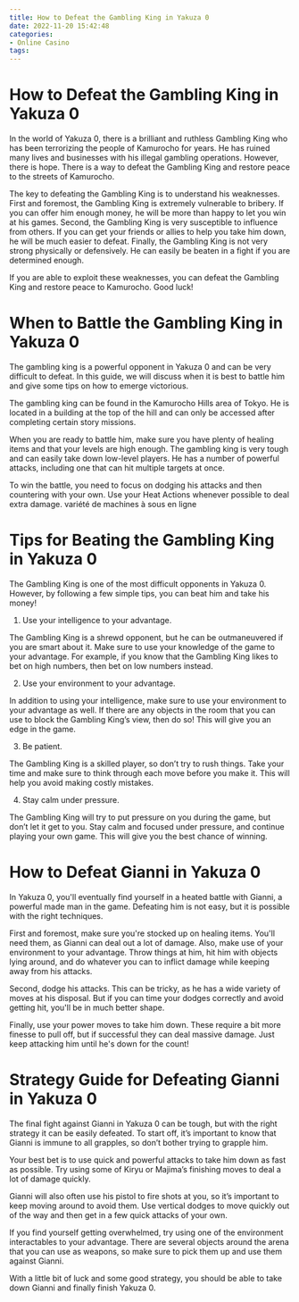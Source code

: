 ```yaml
---
title: How to Defeat the Gambling King in Yakuza 0
date: 2022-11-20 15:42:48
categories:
- Online Casino
tags:
---
```



#  How to Defeat the Gambling King in Yakuza 0

In the world of Yakuza 0, there is a brilliant and ruthless Gambling King who has been terrorizing the people of Kamurocho for years. He has ruined many lives and businesses with his illegal gambling operations. However, there is hope. There is a way to defeat the Gambling King and restore peace to the streets of Kamurocho.

The key to defeating the Gambling King is to understand his weaknesses. First and foremost, the Gambling King is extremely vulnerable to bribery. If you can offer him enough money, he will be more than happy to let you win at his games. Second, the Gambling King is very susceptible to influence from others. If you can get your friends or allies to help you take him down, he will be much easier to defeat. Finally, the Gambling King is not very strong physically or defensively. He can easily be beaten in a fight if you are determined enough.

If you are able to exploit these weaknesses, you can defeat the Gambling King and restore peace to Kamurocho. Good luck!

#  When to Battle the Gambling King in Yakuza 0

The gambling king is a powerful opponent in Yakuza 0 and can be very difficult to defeat. In this guide, we will discuss when it is best to battle him and give some tips on how to emerge victorious.

The gambling king can be found in the Kamurocho Hills area of Tokyo. He is located in a building at the top of the hill and can only be accessed after completing certain story missions.

When you are ready to battle him, make sure you have plenty of healing items and that your levels are high enough. The gambling king is very tough and can easily take down low-level players. He has a number of powerful attacks, including one that can hit multiple targets at once.

To win the battle, you need to focus on dodging his attacks and then countering with your own. Use your Heat Actions whenever possible to deal extra damage. variété de machines à sous en ligne

#  Tips for Beating the Gambling King in Yakuza 0

The Gambling King is one of the most difficult opponents in Yakuza 0. However, by following a few simple tips, you can beat him and take his money!

1) Use your intelligence to your advantage.

The Gambling King is a shrewd opponent, but he can be outmaneuvered if you are smart about it. Make sure to use your knowledge of the game to your advantage. For example, if you know that the Gambling King likes to bet on high numbers, then bet on low numbers instead.

2) Use your environment to your advantage.

In addition to using your intelligence, make sure to use your environment to your advantage as well. If there are any objects in the room that you can use to block the Gambling King’s view, then do so! This will give you an edge in the game.

3) Be patient.

The Gambling King is a skilled player, so don’t try to rush things. Take your time and make sure to think through each move before you make it. This will help you avoid making costly mistakes.

4) Stay calm under pressure.

The Gambling King will try to put pressure on you during the game, but don’t let it get to you. Stay calm and focused under pressure, and continue playing your own game. This will give you the best chance of winning.

#  How to Defeat Gianni in Yakuza 0 

In Yakuza 0, you'll eventually find yourself in a heated battle with Gianni, a powerful made man in the game. Defeating him is not easy, but it is possible with the right techniques.

First and foremost, make sure you're stocked up on healing items. You'll need them, as Gianni can deal out a lot of damage. Also, make use of your environment to your advantage. Throw things at him, hit him with objects lying around, and do whatever you can to inflict damage while keeping away from his attacks.

Second, dodge his attacks. This can be tricky, as he has a wide variety of moves at his disposal. But if you can time your dodges correctly and avoid getting hit, you'll be in much better shape.

Finally, use your power moves to take him down. These require a bit more finesse to pull off, but if successful they can deal massive damage. Just keep attacking him until he's down for the count!

#  Strategy Guide for Defeating Gianni in Yakuza 0

The final fight against Gianni in Yakuza 0 can be tough, but with the right strategy it can be easily defeated. To start off, it’s important to know that Gianni is immune to all grapples, so don’t bother trying to grapple him.

Your best bet is to use quick and powerful attacks to take him down as fast as possible. Try using some of Kiryu or Majima’s finishing moves to deal a lot of damage quickly.

Gianni will also often use his pistol to fire shots at you, so it’s important to keep moving around to avoid them. Use vertical dodges to move quickly out of the way and then get in a few quick attacks of your own.

If you find yourself getting overwhelmed, try using one of the environment interactables to your advantage. There are several objects around the arena that you can use as weapons, so make sure to pick them up and use them against Gianni.

With a little bit of luck and some good strategy, you should be able to take down Gianni and finally finish Yakuza 0.